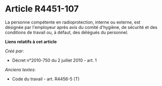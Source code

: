 # Article R4451-107

La personne compétente en radioprotection, interne ou externe, est désignée par l'employeur après avis du comité d'hygiène,
de sécurité et des conditions de travail ou, à défaut, des délégués du personnel.

**Liens relatifs à cet article**

_Créé par_:

  - Décret n°2010-750 du 2 juillet 2010 - art. 1

_Anciens textes_:

  - Code du travail - art. R4456-5 (T)
